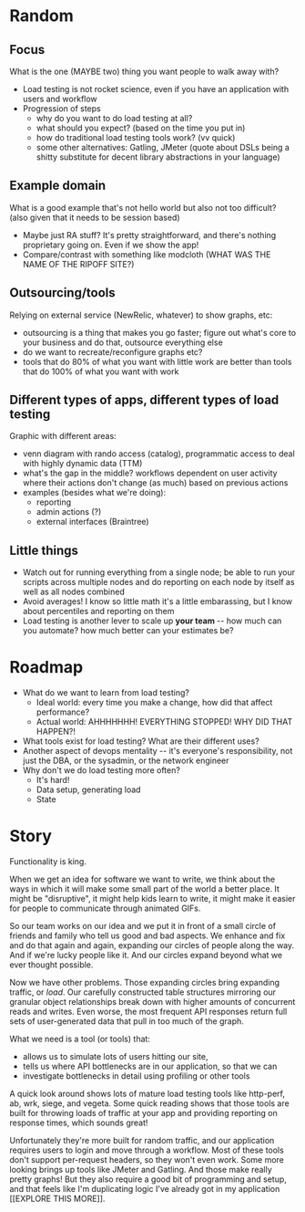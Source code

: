 # Random

## Focus

What is the one (MAYBE two) thing you want people to walk away with?

- Load testing is not rocket science, even if you have an application with
  users and workflow
- Progression of steps
    - why do you want to do load testing at all?
    - what should you expect? (based on the time you put in)
    - how do traditional load testing tools work? (vv quick)
    - some other alternatives: Gatling, JMeter
      (quote about DSLs being a shitty substitute for decent
      library abstractions in your language)

## Example domain

What is a good example that's not hello world but also not too difficult?
(also given that it needs to be session based)

- Maybe just RA stuff? It's pretty straightforward, and there's nothing
  proprietary going on. Even if we show the app!
- Compare/contrast with something like modcloth (WHAT WAS THE NAME OF THE
  RIPOFF SITE?)

## Outsourcing/tools

Relying on external service (NewRelic, whatever) to show graphs, etc:

- outsourcing is a thing that makes you go faster; figure out what's core to
  your business and do that, outsource everything else
- do we want to recreate/reconfigure graphs etc?
- tools that do 80% of what you want with little work are better than tools
  that do 100% of what you want with work

## Different types of apps, different types of load testing

Graphic with different areas:

- venn diagram with rando access (catalog), programmatic access to deal with
  highly dynamic data (TTM)
- what's the gap in the middle? workflows dependent on user activity where
  their actions don't change (as much) based on previous actions
- examples (besides what we're doing):
    - reporting
    - admin actions (?)
    - external interfaces (Braintree)

## Little things

- Watch out for running everything from a single node; be able to run your
  scripts across multiple nodes and do reporting on each node by itself as well
  as all nodes combined
- Avoid averages! I know so little math it's a little embarassing, but I know
  about percentiles and reporting on them
- Load testing is another lever to scale up **your team** -- how much can you
  automate? how much better can your estimates be?

# Roadmap

- What do we want to learn from load testing?
    - Ideal world: every time you make a change, how did that affect performance?
    - Actual world: AHHHHHHH! EVERYTHING STOPPED! WHY DID THAT HAPPEN?!
- What tools exist for load testing? What are their different uses?
- Another aspect of devops mentality -- it's everyone's responsibility, not
  just the DBA, or the sysadmin, or the network engineer
- Why don't we do load testing more often?
    - It's hard!
    - Data setup, generating load
    - State

# Story

Functionality is king.

When we get an idea for software we want to write, we
think about the ways in which it will make some small part of the world a
better place. It might be "disruptive", it might help kids learn to write, it
might make it easier for people to communicate through animated GIFs.

So our team works on our idea and we put it in front of a small circle of
friends and family who tell us good and bad aspects. We enhance and fix and do
that again and again, expanding our circles of people along the way. And if
we're lucky people like it. And our circles expand beyond what we ever thought
possible.

Now we have other problems. Those expanding circles bring expanding traffic, or
*load*. Our carefully constructed table structures mirroring our granular
object relationships break down with higher amounts of concurrent reads and
writes. Even worse, the most frequent API responses return full sets of
user-generated data that pull in too much of the graph.

What we need is a tool (or tools) that:

- allows us to simulate lots of users hitting our site,
- tells us where API bottlenecks are in our application, so that we can
- investigate bottlenecks in detail using profiling or other tools

A quick look around shows lots of mature load testing tools like http-perf, ab,
wrk, siege, and vegeta. Some quick reading shows that those tools are built
for throwing loads of traffic at your app and providing reporting on
response times, which sounds great!

Unfortunately they're more built for random traffic, and our application
requires users to login and move through a workflow. Most of these tools don't
support per-request headers, so they won't even work. Some more looking brings
up tools like JMeter and Gatling. And those make really pretty graphs! But they
also require a good bit of programming and setup, and that feels like I'm
duplicating logic I've already got in my application [[EXPLORE THIS MORE]].

